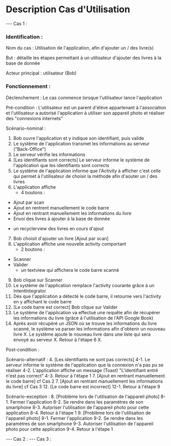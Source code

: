 # Description Cas d'Utilisation

--- Cas 1 :

### Identification :

Nom du cas : Utilisation de l'application, afin d'ajouter un / des livre(s)

But : détaille les étapes permettant à un utilisateur d'ajouter des livres à la base de donnée

Acteur principal : utilisateur (Bob)

### Fonctionnement :

Déclenchement : Le cas commence lorsque l'utilisateur lance l'application

Pré-condition : L'utilisateur est un parent d'élève appartenant à l'association et l'utilisateur a autorisé l'application à utiliser son appareil photo et réaliser des "connexions internets"

Scénario-nominal :
1. Bob ouvre l'application et y indique son identifiant, puis valide
2. Le système de l'application transmet les informations au serveur ("Back-Office")
3. Le serveur vérifie les informations
4. [Les identifiants sont corrects] Le serveur informe le système de l'application que les identifiants sont corrects
5. Le système de l'application informe que l'Activity à afficher c'est celle qui permet à l'utilisateur de choisir la méthode afin d'aouter un / des livres
6. L'application affiche
   - 4 boutons :
  * Ajout par scan
  * Ajout en rentrent manuellement le code barre
  * Ajout en rentrant manuellement les informations du livre
  * Envoi des livres à ajouter à la base de donnée
   - un recyclerview des livres en cours d'ajout
7. Bob choisit d'ajouter un livre [Ajout par scan]
8. L'application affiche une nouvelle activity comportant
    - 2 boutons :
  * Scanner
  * Valider
    - un textview qui affichera le code barre scanné
9. Bob clique sur Scanner
10. Le système de l'application remplace l'activity courante grâce à un IntentIntegrator
11. Dès que l'application a détecté le code barre, il retourne vers l'activity en y affichant le code barre
12. [Le code barre est correct] Bob clique sur Valider
13. Le système de l'application va effectué une requête afin de récupérer les informations du livre (grâce à l'utilisation de l'API Google Book)
14. Après avoir récupéré un JSON où se trouve les informations du livre scanné, le système va parser les informations afin d'obtenir un nouveau livre
X. Le système ajoute le nouveau livre dans une liste qui sera envoyé au serveur
X. Retour à l'étape 6
X. 

Post-condition :

Scénario-alternatif :
4. [Les identifiants ne sont pas corrects]
   4-1. Le serveur informe le système de l'application que la connexion n'a pas pu se réaliser
   4-2. L'application affiche un message (Toast) "L'identifiant entré n'est pas correct"
   4-3. Retour à l'étape 1
7. [Ajout en rentrant manuellement le code barre]
cf Cas 2
7. [Ajout en rentrant manuellement les informations du livre]
cf Cas 3
12. [Le code barre est incorrect]
   12-1. Retour à l'étape 9


Scénario-exception :
8. [Problème lors de l'utilisation de l'appareil photo]
   8-1. Fermer l'application
   8-2. Se rendre dans les paramètres de son smartphone
   8-3. Autoriser l'utilisation de l'appareil photo pour cette application
   8-4. Retour à l'étape 1
 9. [Problème lors de l'utilisation de l'appareil photo]
    9-1. Fermer l'application
    9-2. Se rendre dans les paramètres de son smartphone
    9-3. Autoriser l'utilisation de l'appareil photo pour cette application
    9-4. Retour à l'étape 1

--- Cas 2 :
--- Cas 3 :
